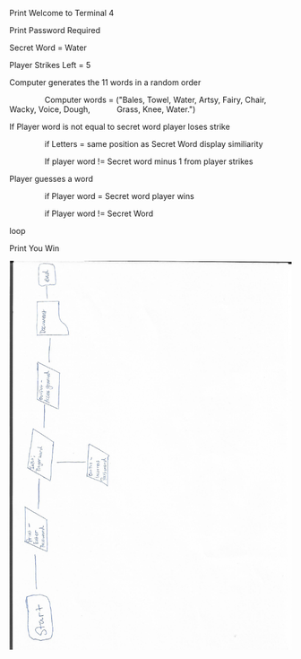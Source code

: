 

Print Welcome to
Terminal 4

Print Password
Required

Secret Word = Water

Player Strikes Left
= 5

Computer generates
the 11 words in a random order

                Computer words = ("Bales,
Towel, Water, Artsy, Fairy, Chair, Wacky, Voice, Dough,            Grass, Knee, Water.")

If Player word is
not equal to secret word player loses strike 

                if Letters = same position as
Secret Word display similiarity 

                If player word != Secret word
minus 1 from player strikes 

Player guesses a
word 

                if Player word = Secret word
player wins 

                if Player word != Secret Word

loop

Print You Win

![Flowchart](FlowChart.jpg)












